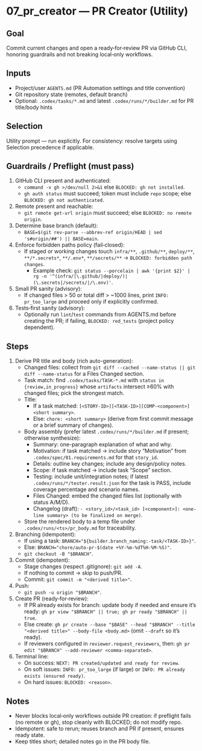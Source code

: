 # 07_pr_creator — PR Creator (Utility)

## Goal
Commit current changes and open a ready‑for‑review PR via GitHub CLI, honoring guardrails and not breaking local‑only workflows.

## Inputs
- Project/user `AGENTS.md` (PR Automation settings and title convention)
- Git repository state (remotes, default branch)
- Optional: `.codex/tasks/*.md` and latest `.codex/runs/*/builder.md` for PR title/body hints

## Selection
Utility prompt — run explicitly. For consistency: resolve targets using Selection precedence if applicable.

## Guardrails / Preflight (must pass)
1) GitHub CLI present and authenticated:
   - `command -v gh >/dev/null 2>&1` else `BLOCKED: gh not installed`.
   - `gh auth status` must succeed; token must include `repo` scope; else `BLOCKED: gh not authenticated`.
2) Remote present and reachable:
   - `git remote get-url origin` must succeed; else `BLOCKED: no remote origin`.
3) Determine base branch (default):
   - `BASE=$(git rev-parse --abbrev-ref origin/HEAD | sed 's#origin/##') || BASE=main`.
4) Enforce forbidden paths policy (fail‑closed):
   - If staged or working changes touch `infra/**`, `.github/**`, `deploy/**`, `**/*.secrets*`, `**/.env*`, `**/secrets/**` → `BLOCKED: forbidden path changes`.
     - Example check: `git status --porcelain | awk '{print $2}' | rg -n '^(infra/|\.github/|deploy/)|(\.secrets|/secrets/|/\.env)'`.
5) Small PR sanity (advisory):
   - If changed files > 50 or total diff > ~1000 lines, print `INFO: pr_too_large` and proceed only if explicitly confirmed.
6) Tests‑first sanity (advisory):
   - Optionally run `lint`/`test` commands from AGENTS.md before creating the PR; if failing, `BLOCKED: red_tests` (project policy dependent).

## Steps
1) Derive PR title and body (rich auto-generation):
   - Changed files: collect from `git diff --cached --name-status || git diff --name-status` for a Files Changed section.
   - Task match: find `.codex/tasks/TASK-*.md` with `status in {review,in_progress}` whose `artifacts` intersect ≥60% with changed files; pick the strongest match.
   - Title:
     - If a task matched: `[<STORY-ID>][<TASK-ID>][COMP-<component>] <short summary>`.
     - Else: `chore: <short summary>` (derive from first commit message or a brief summary of changes).
   - Body assembly (prefer latest `.codex/runs/*/builder.md` if present; otherwise synthesize):
     - Summary: one-paragraph explanation of what and why.
     - Motivation: if task matched → include story “Motivation” from `.codex/spec/01.requirements.md` for that `story_id`.
     - Details: outline key changes; include any design/policy notes.
     - Scope: if task matched → include task “Scope” section.
     - Testing: include unit/integration notes; if latest `.codex/runs/*/tester.result.json` for the task is PASS, include coverage percentage and scenario names.
     - Files Changed: embed the changed files list (optionally with status A/M/D).
     - Changelog (draft): `- <story_id>/<task_id> [<component>]: <one-line summary> (to be finalized on merge)`.
   - Store the rendered body to a temp file under `.codex/runs/<ts>/pr_body.md` for traceability.
2) Branching (idempotent):
   - If using a task: `BRANCH="${builder.branch_naming:-task/<TASK-ID>}"`.
   - Else: `BRANCH="chore/auto-pr-$(date +%Y-%m-%dT%H-%M-%S)"`.
   - `git checkout -B "$BRANCH"`.
3) Commit (idempotent):
   - Stage changes (respect .gitignore): `git add -A`.
   - If nothing to commit → skip to push/PR.
   - Commit: `git commit -m "<derived title>"`.
4) Push:
   - `git push -u origin "$BRANCH"`.
5) Create PR (ready‑for‑review):
   - If PR already exists for branch: update body if needed and ensure it’s ready: `gh pr view "$BRANCH" || true; gh pr ready "$BRANCH" || true`.
   - Else create: `gh pr create --base "$BASE" --head "$BRANCH" --title "<derived title>" --body-file <body.md>` (omit `--draft` so it’s ready).
   - If reviewers configured in `reviewer.request_reviewers`, then: `gh pr edit "$BRANCH" --add-reviewer <comma-separated>`.
6) Terminal line:
   - On success: `NEXT: PR created/updated and ready for review`.
   - On soft issues: `INFO: pr_too_large` (if large) or `INFO: PR already exists (ensured ready)`.
   - On hard issues: `BLOCKED: <reason>`.

## Notes
- Never blocks local‑only workflows outside PR creation: if preflight fails (no remote or gh), stop cleanly with BLOCKED; do not modify repo.
- Idempotent: safe to rerun; reuses branch and PR if present, ensures ready state.
- Keep titles short; detailed notes go in the PR body file.
